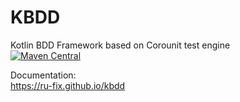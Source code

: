 # KBDD
Kotlin BDD Framework based on Corounit test engine  
[![Maven Central](https://img.shields.io/maven-central/v/ru.fix/kbdd.svg)](http://search.maven.org/#search%7Cga%7C1%7Cg%3A%22ru.fix%22)

Documentation:  
https://ru-fix.github.io/kbdd



